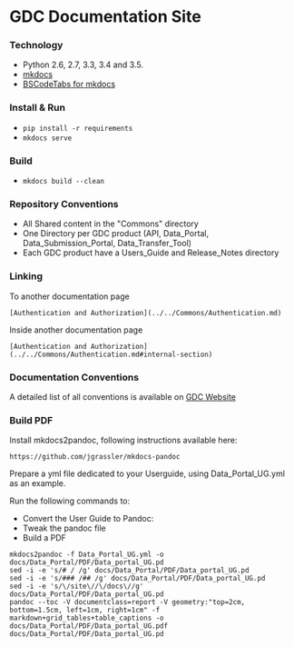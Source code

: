 # GDC Documentation Site

### Technology

 - Python 2.6, 2.7, 3.3, 3.4 and 3.5.
 - [mkdocs](http://www.mkdocs.org/)
 - [BSCodeTabs for mkdocs](https://github.com/mikecules/MarkdownBSCodeTabs#for-use-in-mkdocs)

### Install & Run

 - `pip install -r requirements`
 - `mkdocs serve`

### Build

 - `mkdocs build --clean`

### Repository Conventions

- All Shared content in the "Commons" directory
- One Directory per GDC product (API, Data_Portal, Data_Submission_Portal, Data_Transfer_Tool)
- Each GDC product have a Users_Guide and Release_Notes directory

### Linking

To another documentation page
```
[Authentication and Authorization](../../Commons/Authentication.md)
```

Inside another documentation page

```
[Authentication and Authorization](../../Commons/Authentication.md#internal-section)
```

### Documentation Conventions

A detailed list of all conventions is available on [GDC Website](https://gdc.nci.nih.gov/conventions-page)

### Build PDF

Install mkdocs2pandoc, following instructions available here:
```
https://github.com/jgrassler/mkdocs-pandoc
```

Prepare a yml file dedicated to your Userguide, using Data_Portal_UG.yml as an example.

Run the following commands to:
* Convert the User Guide to Pandoc:
* Tweak the pandoc file
* Build a PDF

```
mkdocs2pandoc -f Data_Portal_UG.yml -o docs/Data_Portal/PDF/Data_portal_UG.pd
sed -i -e 's/# / /g' docs/Data_Portal/PDF/Data_portal_UG.pd
sed -i -e 's/### /## /g' docs/Data_Portal/PDF/Data_portal_UG.pd
sed -i -e 's/\/site\//\/docs\//g' docs/Data_Portal/PDF/Data_portal_UG.pd
pandoc --toc -V documentclass=report -V geometry:"top=2cm, bottom=1.5cm, left=1cm, right=1cm" -f markdown+grid_tables+table_captions -o docs/Data_Portal/PDF/Data_portal_UG.pdf docs/Data_Portal/PDF/Data_portal_UG.pd
```
